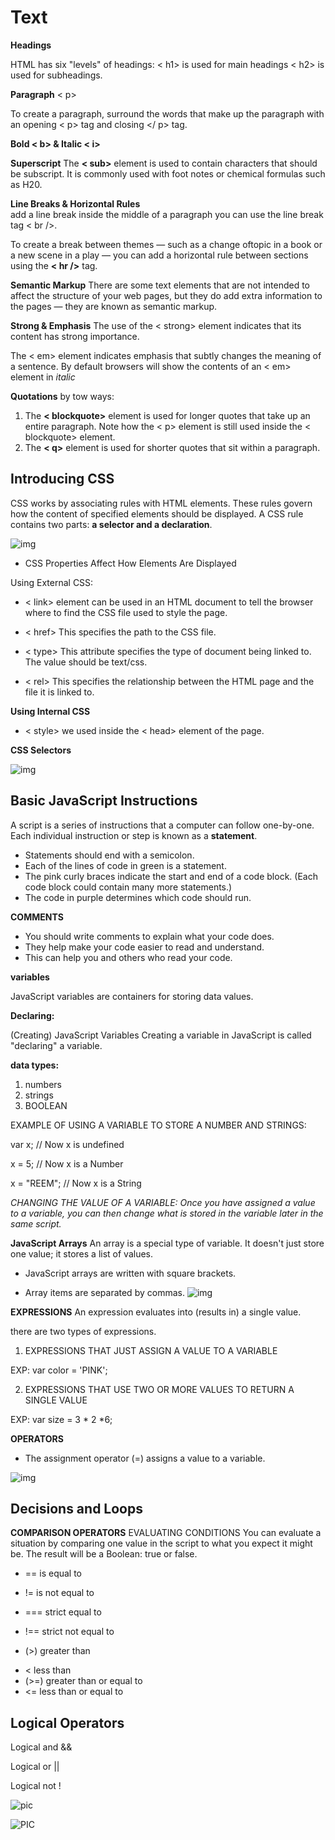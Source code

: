 # Text
**Headings** 

HTML has six "levels" of headings:
< h1> is used for main headings
< h2> is used for subheadings.

**Paragraph** < p>

To create a paragraph, surround the words that make up the
paragraph with an opening < p> tag and closing </ p> tag.

**Bold < b> & Italic < i>**

**Superscript**
The **< sub>** element is used to contain characters that should
be subscript. It is commonly used with foot notes or chemical
formulas such as H20.

**Line Breaks & Horizontal Rules**  
 add a line break inside the middle of a paragraph you can use the line break tag < br />.

To create a break between themes — such as a change oftopic in a book or a new scene
in a play — you can add a horizontal rule between sections using the **< hr />** tag.

**Semantic Markup**
There are some text elements that are not intended to affect the structure of your web pages, but they do add extra information to the pages — they are known as semantic markup.

**Strong & Emphasis**
The use of the < strong> element indicates that its content has strong importance.

The < em> element indicates emphasis that subtly changes
the meaning of a sentence. By default browsers will show the contents of an < em> element in *italic*

**Quotations** by tow ways:
1. The **< blockquote>** element is used for longer quotes that take
up an entire paragraph. Note how the < p> element is still
used inside the < blockquote> element.
2. The **< q>** element is used for shorter quotes that sit within
a paragraph.


## Introducing CSS
CSS works by associating rules with HTML elements. These rules govern how the content of specified elements should be displayed. A CSS rule contains two parts: **a selector and a declaration**.


![img](/image/img5.PNG)

* CSS Properties Affect How Elements Are Displayed


Using External CSS:
* < link> element can be used in an HTML document to tell the
browser where to find the CSS file used to style the page.
* < href>
This specifies the path to the CSS file.
* < type> This attribute specifies the type
of document being linked to. The value should be text/css.

* < rel> This specifies the relationship
between the HTML page and the file it is linked to.

**Using Internal CSS**
* < style>
 we used inside the < head> element of the page.

 **CSS Selectors**

![img](/image/img6.PNG)



## Basic JavaScript Instructions
A script is a series of instructions that a computer can follow one-by-one. Each individual instruction or step is known as a **statement**. 
* Statements should end with a semicolon.
* Each of the lines of code in green is a statement.
* The pink curly braces indicate the start and end
of a code block. (Each code block could contain
many more statements.)
* The code in purple determines which code
should run.

**COMMENTS**
* You should write comments to explain what your code does.
* They help make your code easier to read and understand.
* This can help you and others who read your code.

**variables** 

JavaScript variables are containers for storing data values.

**Declaring:** 

(Creating) JavaScript Variables
Creating a variable in JavaScript is called "declaring" a variable.

**data types:**
1. numbers
2. strings
3. BOOLEAN

EXAMPLE OF USING A VARIABLE TO STORE A NUMBER AND STRINGS: 

var x;           // Now x is undefined

x = 5;           // Now x is a Number

x = "REEM";      // Now x is a String


*CHANGING THE VALUE OF A VARIABLE:
Once you have assigned a value to a variable, you can then change what is stored in the variable later in the same script.*



**JavaScript Arrays** 
An array is a special type of variable. It doesn't just store one value; it stores a list of values.
* JavaScript arrays are written with square brackets.

* Array items are separated by commas.
![img](/image/img7.PNG)





**EXPRESSIONS**
An expression evaluates into (results in) a single value.

there are two types of expressions.
1. EXPRESSIONS THAT JUST ASSIGN A VALUE TO A VARIABLE

EXP: var color = 'PINK';

2. EXPRESSIONS THAT USE TWO OR MORE VALUES TO RETURN A SINGLE VALUE

EXP:  var size = 3 * 2 *6;

**OPERATORS**

* The assignment operator (=) assigns a value to a variable.

![img](/image/img8.PNG)


## Decisions and Loops

 **COMPARISON OPERATORS**
EVALUATING CONDITIONS You can evaluate a situation by comparing one value in the script to what you expect it might be. The result will be a Boolean: true or false.

* == is equal to

* != is not equal to
* === strict equal to
* !== strict not equal to
-   (>) greater than
*  < less than 
*  (>=) greater than or equal to
*  <= less than or equal to

## Logical Operators
 Logical and &&

 Logical or ||

 Logical not !

![pic](images/Capture.PNG)

![PIC](images/Capture.PNG)

